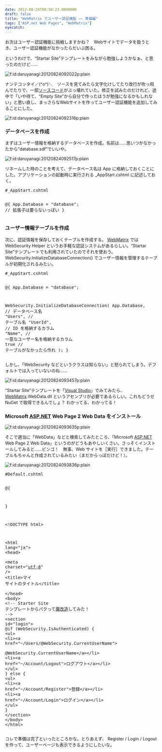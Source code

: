 ```yaml
---
date: 2012-08-24T09:50:23.0000000
draft: false
title: "WebMatrix でユーザー認証機能 ―― 準備編"
tags: ["ASP.net Web Pages", "WebMatrix"]
eyecatch: 
---
```

<p>お次はユーザー認証機能に挑戦しますかね？　Webサイトでデータを扱うとき、ユーザー認証機能がなかったらだいぶ困る。</p><p>というわけで、“Startar Site”テンプレートをみながら勉強しようかなぁ、と思ったのだけど……</p><p><img src="20120824092022.png" alt="f:id:daruyanagi:20120824092022p:plain" title="f:id:daruyanagi:20120824092022p:plain" class="hatena-fotolife"></p><p>ナンテコッタイ／(^o^)＼　ソースを見てみたら文字化けしてたり改行が吹っ飛んでたりで、一部<a class="keyword" href="http://d.hatena.ne.jp/keyword/%A5%BD%A1%BC%A5%B9%A5%B3%A1%BC%A5%C9">ソースコード</a>がぶっ壊れていた。修正を試みたのだけれど、途中で「いや待て、“Empty Site”から自分で作ったほうが勉強になるかもしれない」と思い直し、まっさらなWebサイトを作ってユーザー認証機能を追加してみることにした。</p><p><img src="20120824092316.png" alt="f:id:daruyanagi:20120824092316p:plain" title="f:id:daruyanagi:20120824092316p:plain" class="hatena-fotolife"></p>

<div class="section">
<h3>データベースを作成</h3>
<p>まずはユーザー情報を格納するデータベースを作成。名前は……思いつかなかったから“database.sdf”でいいや。</p><p><img src="20120824092517.png" alt="f:id:daruyanagi:20120824092517p:plain" title="f:id:daruyanagi:20120824092517p:plain" class="hatena-fotolife"></p><p>リネームした時のことを考えて、データベース名は App に格納しておくことにした。アプリケーションの起動時に実行される _AppStart.cshtml に記述しておく。</p>
<pre class="code lang-cs" data-lang="cs" data-unlink>#_AppStart.cshtml

@{
App.Database = <span class="synConstant">&quot;database&quot;</span>; <span class="synComment">// 拡張子は要らないっぽい</span>
}
</pre>
</div>
<div class="section">
<h3>ユーザー情報テーブルを作成</h3>
<p>次に、認証情報を保存しておくテーブルを作成する。 <a class="keyword" href="http://d.hatena.ne.jp/keyword/WebMatrix">WebMatrix</a> では WebSecurity Helper というお手軽な認証システムがあるらしい。“Startar Site”テンプレートでも利用されていたのでそれを使おう。 WebSecurity.InitializeDatabaseConnection() でユーザー情報を管理するテーブルが初期化されるみたい。</p>
<pre class="code lang-cs" data-lang="cs" data-unlink>#_AppStart.cshtml

@{
App.Database = <span class="synConstant">&quot;database&quot;</span>;

WebSecurity.InitializeDatabaseConnection(
App.Database, <span class="synComment">// データベース名</span>
<span class="synConstant">&quot;Users&quot;</span>,      <span class="synComment">// テーブル名</span>
<span class="synConstant">&quot;UserId&quot;</span>,     <span class="synComment">// ID を格納するカラム</span>
<span class="synConstant">&quot;Name&quot;</span>,       <span class="synComment">// 一意なユーザー名を格納するカラム</span>
<span class="synConstant">true</span>          <span class="synComment">// テーブルがなかったら作れ</span>
);
}
</pre><p>しかし、「WebSecurity などというクラスは知らない」と怒られてしまう。デフォルトでは入っていないのね……</p><p><img src="20120824093457.png" alt="f:id:daruyanagi:20120824093457p:plain" title="f:id:daruyanagi:20120824093457p:plain" class="hatena-fotolife"></p><p>“Startar Site”テンプレートを「<a class="keyword" href="http://d.hatena.ne.jp/keyword/Visual%20Studio">Visual Studio</a>」でみてみたら、 <a class="keyword" href="http://d.hatena.ne.jp/keyword/WebMatrix">WebMatrix</a>.WebData.dll というアセンブリが必要であるらしい。これもどうせ NuGet で取得できるんでしょ？ わかってる、わかってる！</p>

</div>
<div class="section">
<h3>Microsoft <a class="keyword" href="http://d.hatena.ne.jp/keyword/ASP.NET">ASP.NET</a> Web Page 2 Web Data をインストール</h3>
<p><img src="20120824093635.png" alt="f:id:daruyanagi:20120824093635p:plain" title="f:id:daruyanagi:20120824093635p:plain" class="hatena-fotolife"></p><p>そこで適当に「WebData」などと検索してみたところ、「Microsoft <a class="keyword" href="http://d.hatena.ne.jp/keyword/ASP.NET">ASP.NET</a> Web Page 2 Web Data」というのがどうもあやしいくさい。さっそくインストールしてみると……ビンゴ！　無事、Web サイトを［実行］できました。テーブルもちゃんと作成されているみたい（まだからっぽだけど！）。</p><p><img src="20120824093836.png" alt="f:id:daruyanagi:20120824093836p:plain" title="f:id:daruyanagi:20120824093836p:plain" class="hatena-fotolife"></p>
<pre class="code lang-html" data-lang="html" data-unlink>#Default.cshtml

@{

}

<span class="synComment">&lt;!DOCTYPE html&gt;</span>

<span class="synIdentifier">&lt;</span><span class="synStatement">html</span><span class="synIdentifier"> </span><span class="synType">lang</span><span class="synIdentifier">=</span><span class="synConstant">&quot;ja&quot;</span><span class="synIdentifier">&gt;</span>
<span class="synIdentifier">&lt;</span><span class="synStatement">head</span><span class="synIdentifier">&gt;</span>
<span class="synPreProc">        </span><span class="synIdentifier">&lt;</span><span class="synStatement">meta</span><span class="synIdentifier"> </span><span class="synType">charset</span><span class="synIdentifier">=</span><span class="synConstant">&quot;<a class="keyword" href="http://d.hatena.ne.jp/keyword/utf-8">utf-8</a>&quot;</span><span class="synIdentifier"> /&gt;</span>
<span class="synPreProc">        </span><span class="synIdentifier">&lt;</span><span class="synStatement">title</span><span class="synIdentifier">&gt;</span>マイ サイトのタイトル<span class="synIdentifier">&lt;/</span><span class="synStatement">title</span><span class="synIdentifier">&gt;</span>
<span class="synPreProc">    </span><span class="synIdentifier">&lt;/</span><span class="synStatement">head</span><span class="synIdentifier">&gt;</span>
<span class="synIdentifier">&lt;</span><span class="synStatement">body</span><span class="synIdentifier">&gt;</span>
<span class="synComment">&lt;!-- Starter Site テンプレートからパクって<a class="keyword" href="http://d.hatena.ne.jp/keyword/%CB%E2%B2%FE%C2%A4">魔改造</a>してみた！ --&gt;</span>
<span class="synIdentifier">&lt;</span>section<span class="synIdentifier"> </span><span class="synType">id</span><span class="synIdentifier">=</span><span class="synConstant">&quot;login&quot;</span><span class="synIdentifier">&gt;</span>
@if (WebSecurity.IsAuthenticated) {
<span class="synIdentifier">&lt;</span><span class="synStatement">ul</span><span class="synIdentifier">&gt;</span>
<span class="synIdentifier">&lt;</span><span class="synStatement">li</span><span class="synIdentifier">&gt;&lt;</span><span class="synStatement">a</span><span class="synIdentifier"> </span><span class="synType">href</span><span class="synIdentifier">=</span><span class="synConstant">&quot;~/Users/@WebSecurity.CurrentUserName&quot;</span><span class="synIdentifier">&gt;</span>
<span class="synUnderlined">                @WebSecurity.CurrentUserName</span><span class="synIdentifier">&lt;/</span><span class="synStatement">a</span><span class="synIdentifier">&gt;&lt;/</span><span class="synStatement">li</span><span class="synIdentifier">&gt;</span>
<span class="synIdentifier">&lt;</span><span class="synStatement">li</span><span class="synIdentifier">&gt;&lt;</span><span class="synStatement">a</span><span class="synIdentifier"> </span><span class="synType">href</span><span class="synIdentifier">=</span><span class="synConstant">&quot;~/Account/Logout&quot;</span><span class="synIdentifier">&gt;</span><span class="synUnderlined">ログアウト</span><span class="synIdentifier">&lt;/</span><span class="synStatement">a</span><span class="synIdentifier">&gt;&lt;/</span><span class="synStatement">li</span><span class="synIdentifier">&gt;</span>
<span class="synIdentifier">&lt;/</span><span class="synStatement">ul</span><span class="synIdentifier">&gt;</span>
} else {
<span class="synIdentifier">&lt;</span><span class="synStatement">ul</span><span class="synIdentifier">&gt;</span>
<span class="synIdentifier">&lt;</span><span class="synStatement">li</span><span class="synIdentifier">&gt;&lt;</span><span class="synStatement">a</span><span class="synIdentifier"> </span><span class="synType">href</span><span class="synIdentifier">=</span><span class="synConstant">&quot;~/Account/Register&quot;</span><span class="synIdentifier">&gt;</span><span class="synUnderlined">登録</span><span class="synIdentifier">&lt;/</span><span class="synStatement">a</span><span class="synIdentifier">&gt;&lt;/</span><span class="synStatement">li</span><span class="synIdentifier">&gt;</span>
<span class="synIdentifier">&lt;</span><span class="synStatement">li</span><span class="synIdentifier">&gt;&lt;</span><span class="synStatement">a</span><span class="synIdentifier"> </span><span class="synType">href</span><span class="synIdentifier">=</span><span class="synConstant">&quot;~/Account/Login&quot;</span><span class="synIdentifier">&gt;</span><span class="synUnderlined">ログイン</span><span class="synIdentifier">&lt;/</span><span class="synStatement">a</span><span class="synIdentifier">&gt;&lt;/</span><span class="synStatement">li</span><span class="synIdentifier">&gt;</span>
<span class="synIdentifier">&lt;/</span><span class="synStatement">ul</span><span class="synIdentifier">&gt;</span>
}
<span class="synIdentifier">&lt;/</span>section<span class="synIdentifier">&gt;</span>
<span class="synIdentifier">&lt;/</span><span class="synStatement">body</span><span class="synIdentifier">&gt;</span>
<span class="synIdentifier">&lt;/</span><span class="synStatement">html</span><span class="synIdentifier">&gt;</span>
</pre><p>コレで準備は完了といったところかな。とりあえず、 Register / Login / Logout を作って、ユーザーページも表示できるようにしたいな。</p>

</div>